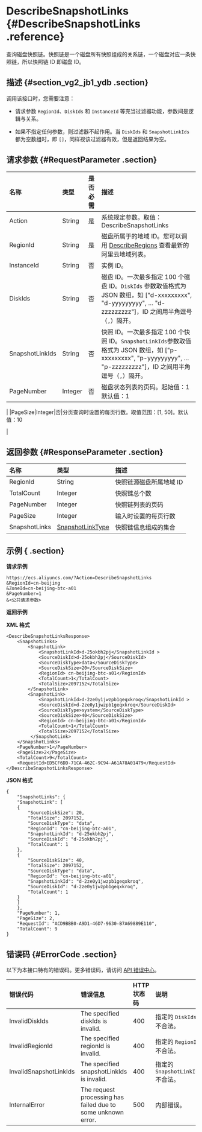 # DescribeSnapshotLinks {#DescribeSnapshotLinks .reference}

查询磁盘快照链。快照链是一个磁盘所有快照组成的关系链，一个磁盘对应一条快照链，所以快照链 ID 即磁盘 ID。

## 描述 {#section_vg2_jb1_ydb .section}

调用该接口时，您需要注意：

-   请求参数 `RegionId`、`DiskIds` 和 `InstanceId` 等充当过滤器功能，参数间是逻辑与关系。

-   如果不指定任何参数，则过滤器不起作用。当 `DiskIds` 和 `SnapshotLinkIds` 都为空数组时，即 `[]`，同样视该过滤器有效，但是返回结果为空。


## 请求参数 {#RequestParameter .section}

|名称|类型|是否必需|描述|
|:-|:-|:---|:-|
|Action|String|是|系统规定参数。取值：DescribeSnapshotLinks|
|RegionId|String|是|磁盘所属于的地域 ID。您可以调用 [DescribeRegions](intl.zh-CN/API参考/地域/DescribeRegions.md#) 查看最新的阿里云地域列表。|
|InstanceId|String|否|实例 ID。|
|DiskIds|String|否|磁盘 ID。一次最多指定 100 个磁盘 ID。`DiskIds` 参数取值格式为 JSON 数组，如 \["d-xxxxxxxxx", "d-yyyyyyyyy", … "d-zzzzzzzzz"\]，ID 之间用半角逗号（`,`）隔开。|
|SnapshotLinkIds|String|否|快照 ID。一次最多指定 100 个快照 ID。`SnapshotLinkIds`参数取值格式为 JSON 数组，如 \["p-xxxxxxxxx", "p-yyyyyyyyy", … "p-zzzzzzzzz"\]，ID 之间用半角逗号（`,`）隔开。|
|PageNumber|Integer|否|磁盘状态列表的页码。起始值：1默认值：1

|
|PageSize|Integer|否|分页查询时设置的每页行数。取值范围：\[1, 50\]。默认值：10

|

## 返回参数 {#ResponseParameter .section}

|名称|类型|描述|
|:-|:-|:-|
|RegionId|String|快照链源磁盘所属地域 ID|
|TotalCount|Integer|快照链总个数|
|PageNumber|Integer|快照链列表的页码|
|PageSize|Integer|输入时设置的每页行数|
|SnapshotLinks|[SnapshotLinkType](intl.zh-CN/API参考/数据类型/SnapshotLinkType.md#)|快照链信息组成的集合|

## 示例 { .section}

**请求示例** 

```
https://ecs.aliyuncs.com/?Action=DescribeSnapshotLinks
&RegionId=cn-beijing
&ZoneId=cn-beijing-btc-a01
&PageNumber=1
&<公共请求参数>
```

**返回示例** 

**XML 格式**

```
<DescribeSnapshotLinksResponse>
    <SnapshotLinks>
        <SnapshotLink>
            <SnapshotLinkId>d-25okbh2pj</SnapshotLinkId >
            <SourceDiskId>d-25okbh2pj</SourceDiskId>
            <SourceDiskType>data</SourceDiskType>
            <SourceDiskSize>20</SourceDiskSize>
            <RegionId> cn-beijing-btc-a01</RegionId>
            <TotalCount>1</TotalCount>
            <TotalSize>2097152</TotalSize>
        </SnapshotLink>
        <SnapshotLink>
            <SnapshotLinkId>d-2ze0y1jwzpb1geqxkroq</SnapshotLinkId >
            <SourceDiskId>d-2ze0y1jwzpb1geqxkroq</SourceDiskId>
            <SourceDiskType>system</SourceDiskType>
            <SourceDiskSize>40</SourceDiskSize>
            <RegionId> cn-beijing-btc-a01</RegionId>
            <TotalCount>1</TotalCount>
            <TotalSize>2097152</TotalSize>
         </SnapshotLink>
    </SnapshotLinks>
    <PageNumber>1</PageNumber>
    <PageSize>2</PageSize>
    <TotalCount>9</TotalCount>
    <RequestId>ED5CF6DD-71CA-462C-9C94-A61A78A01479</RequestId>
</DescribeSnapshotLinksResponse>
```

 **JSON 格式** 

```
{
    "SnapshotLinks": {
    "SnapshotLink": [
    {
        "SourceDiskSize": 20,
        "TotalSize": 2097152,
        "SourceDiskType": "data",
        "RegionId": "cn-beijing-btc-a01",
        "SnapshotLinkId": "d-25okbh2pj",
        "SourceDiskId": "d-25okbh2pj",
        "TotalCount": 1
    },
    {
        "SourceDiskSize": 40,
        "TotalSize": 2097152,
        "SourceDiskType": "data",
        "RegionId": "cn-beijing-btc-a01",
        "SnapshotLinkId": "d-2ze0y1jwzpb1geqxkroq",
        "SourceDiskId": "d-2ze0y1jwzpb1geqxkroq",
        "TotalCount": 1
    }
    ]
    },
    "PageNumber": 1,
    "PageSize": 2,
    "RequestId": "ACD9BBB0-A9D1-46D7-9630-B7A69889E110",
    "TotalCount": 9
}
```

## 错误码 {#ErrorCode .section}

以下为本接口特有的错误码。更多错误码，请访问 [API 错误中心](https://error-center.alibabacloud.com/status/product/Ecs)。

|错误代码|错误信息|HTTP 状态码|说明|
|:---|:---|:-------|:-|
|InvalidDiskIds|The specified diskIds is invalid.|400|指定的 `DiskIds` 不合法。|
|InvalidRegionId|The specified regionId is invalid.|400|指定的 `RegionId` 不合法。|
|InvalidSnapshotLinkIds|The specified snapshotLinkIds is invalid.|400|指定的 `SnapshotLinkIds` 不合法。|
|InternalError|The request processing has failed due to some unknown error.|500|内部错误。|

